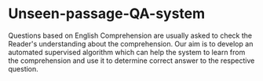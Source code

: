 # Unseen-passage-QA-system
Questions based on English Comprehension are usually asked to check the Reader's understanding about the comprehension. Our aim is to develop an automated supervised algorithm which can help the system to learn from the comprehension and use it to determine correct answer to the respective question.

